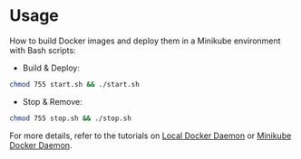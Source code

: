 # Usage

How to build Docker images and deploy them in a Minikube environment with Bash scripts:

* Build & Deploy: 
```bash
chmod 755 start.sh && ./start.sh
```

* Stop & Remove:
```bash
chmod 755 stop.sh && ./stop.sh
```

For more details, refer to the tutorials on [Local Docker Daemon](https://github.com/LamSut/Play-with-Containers/blob/main/4.compose/pizza/tutorial-local.md) or [Minikube Docker Daemon](https://github.com/LamSut/Play-with-Containers/blob/main/4.compose/pizza/tutorial-minikube.md).
